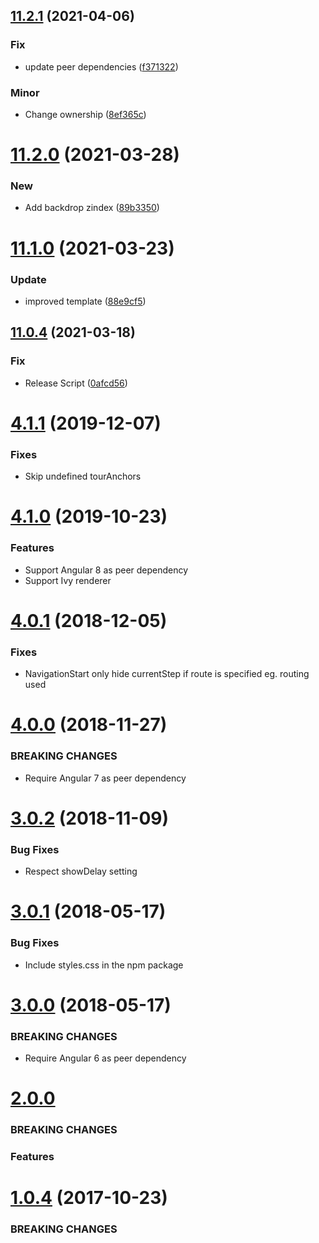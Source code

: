 ## [11.2.1](https://github.com/ngx-tour/ngx-tour-ngx-popper/compare/v11.2.0...v11.2.1) (2021-04-06)


### Fix

* update peer dependencies ([f371322](https://github.com/ngx-tour/ngx-tour-ngx-popper/commit/f3713222eba7fa1af9df7edfbc32e7f62adae249))

### Minor

* Change ownership ([8ef365c](https://github.com/ngx-tour/ngx-tour-ngx-popper/commit/8ef365cc7fd8e89be6b5490b6439c8ffd70d0c94))

# [11.2.0](https://github.com/ngx-tour/ngx-tour-ngx-popper/compare/v11.1.0...v11.2.0) (2021-03-28)

### New

- Add backdrop zindex ([89b3350](https://github.com/ngx-tour/ngx-tour-ngx-popper/commit/89b33504c9d2e9b6726d20a96dd4d462348bc421))

# [11.1.0](https://github.com/ngx-tour/ngx-tour-ngx-popper/compare/v11.0.4...v11.1.0) (2021-03-23)

### Update

- improved template ([88e9cf5](https://github.com/ngx-tour/ngx-tour-ngx-popper/commit/88e9cf557cab0290446576298736a495df33207b))

## [11.0.4](https://github.com/ngx-tour/ngx-tour-ngx-popper/compare/v11.0.3...v11.0.4) (2021-03-18)

### Fix

- Release Script ([0afcd56](https://github.com/ngx-tour/ngx-tour-ngx-popper/commit/0afcd56e71a35a3d82872c8b07e9c07c2afc0ad2))

<a name="4.1.1"></a>

# [4.1.1](https://github.com/isaacplmann/ngx-tour) (2019-12-07)

### Fixes

- Skip undefined tourAnchors

<a name="4.1.0"></a>

# [4.1.0](https://github.com/isaacplmann/ngx-tour) (2019-10-23)

### Features

- Support Angular 8 as peer dependency
- Support Ivy renderer

<a name="4.0.1"></a>

# [4.0.1](https://github.com/isaacplmann/ngx-tour) (2018-12-05)

### Fixes

- NavigationStart only hide currentStep if route is specified eg. routing used

<a name="4.0.0"></a>

# [4.0.0](https://github.com/isaacplmann/ngx-tour) (2018-11-27)

### BREAKING CHANGES

- Require Angular 7 as peer dependency

<a name="3.0.2"></a>

# [3.0.2](https://github.com/isaacplmann/ngx-tour) (2018-11-09)

### Bug Fixes

- Respect showDelay setting

<a name="3.0.1"></a>

# [3.0.1](https://github.com/isaacplmann/ngx-tour) (2018-05-17)

### Bug Fixes

- Include styles.css in the npm package

<a name="3.0.0"></a>

# [3.0.0](https://github.com/isaacplmann/ngx-tour) (2018-05-17)

### BREAKING CHANGES

- Require Angular 6 as peer dependency

<a name="2.0.0"></a>

# [2.0.0](https://github.com/isaacplmann/ngx-tour)

### BREAKING CHANGES

### Features

<a name="1.0.4"></a>

# [1.0.4](https://github.com/isaacplmann/ngx-tour) (2017-10-23)

### BREAKING CHANGES
